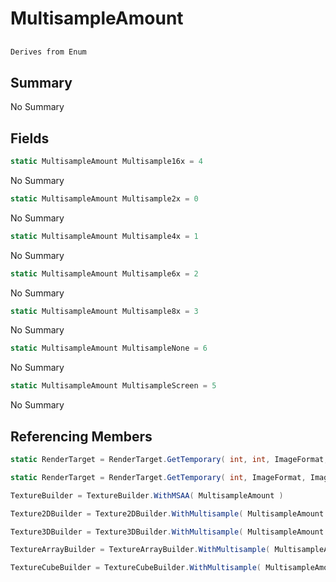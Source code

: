 # MultisampleAmount

## 
```c#
Derives from Enum
```

## Summary

No Summary
## Fields

```c#
static MultisampleAmount Multisample16x = 4
```
No Summary
```c#
static MultisampleAmount Multisample2x = 0
```
No Summary
```c#
static MultisampleAmount Multisample4x = 1
```
No Summary
```c#
static MultisampleAmount Multisample6x = 2
```
No Summary
```c#
static MultisampleAmount Multisample8x = 3
```
No Summary
```c#
static MultisampleAmount MultisampleNone = 6
```
No Summary
```c#
static MultisampleAmount MultisampleScreen = 5
```
No Summary
## Referencing Members

```c#
static RenderTarget = RenderTarget.GetTemporary( int, int, ImageFormat, ImageFormat, MultisampleAmount, int ) 
```
```c#
static RenderTarget = RenderTarget.GetTemporary( int, ImageFormat, ImageFormat, MultisampleAmount, int ) 
```
```c#
TextureBuilder = TextureBuilder.WithMSAA( MultisampleAmount ) 
```
```c#
Texture2DBuilder = Texture2DBuilder.WithMultisample( MultisampleAmount ) 
```
```c#
Texture3DBuilder = Texture3DBuilder.WithMultisample( MultisampleAmount ) 
```
```c#
TextureArrayBuilder = TextureArrayBuilder.WithMultisample( MultisampleAmount ) 
```
```c#
TextureCubeBuilder = TextureCubeBuilder.WithMultisample( MultisampleAmount ) 
```
